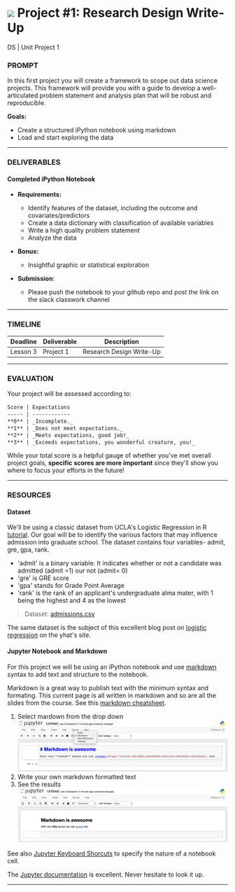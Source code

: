 # ![](https://ga-dash.s3.amazonaws.com/production/assets/logo-9f88ae6c9c3871690e33280fcf557f33.png) Project #1: Research Design Write-Up
DS | Unit Project 1

### PROMPT

In this first project you will create a framework to scope out data science projects. This framework will provide you with a guide to develop a well-articulated problem statement and analysis plan that will be robust and reproducible.

**Goals:**

* Create a structured iPython notebook using markdown
* Load and start exploring the data

---

### DELIVERABLES

#### Completed iPython Notebook

- **Requirements:**
    - Identify features of the dataset, including the outcome and covariates/predictors
    - Create a data dictionary with classification of available variables
    - Write a high quality problem statement
    - Analyze the data

- **Bonus:**
    - Insightful graphic or statistical exploration

- **Submission**:
    * Please push the notebook to your github repo and post the link on the slack classwork channel

---

### TIMELINE

| Deadline | Deliverable| Description |
|:-:|---|---|
| Lesson 3 | Project 1  | Research Design Write-Up   |

---

### EVALUATION

Your project will be assessed according to:

    Score | Expectations
    ----- | ------------
    **0** | _Incomplete._
    **1** | _Does not meet expectations._
    **2** | _Meets expectations, good job!_
    **3** | _Exceeds expectations, you wonderful creature, you!_

While your total score is a helpful gauge of whether you've met overall project goals, __specific scores are more important__ since they'll show you where to focus your efforts in the future!

---

### RESOURCES

#### Dataset


We'll be using a classic dataset from UCLA's Logistic Regression in R [tutorial](http://www.ats.ucla.edu/stat/r/dae/logit.htm). Our goal will be to identify the various factors that may influence admission into graduate school. The dataset contains four variables- admit, gre, gpa, rank.

- 'admit' is a binary variable. It indicates whether or not a candidate was admitted (admit =1) our not (admit= 0)
- 'gre' is GRE score
- 'gpa' stands for Grade Point Average
- 'rank' is the rank of an applicant's undergraduate alma mater, with 1 being the highest and 4 as the lowest

> Dataset: [admissions.csv](./admissions.csv)

The same dataset is the subject of this excellent blog post on [logistic regression](http://blog.yhat.com/posts/logistic-regression-and-python.html) on the yhat's site.

#### Jupyter Notebook and Markdown

For this project we will be using an iPython notebook and use [markdown](https://en.wikipedia.org/wiki/Markdown) syntax to add text and structure to the notebook.

Markdown is a great way to publish text with the minimum syntax and formating. This current page is all written in markdown and so are all the slides from the course. See this [markdown cheatsheet](https://github.com/adam-p/markdown-here/wiki/Markdown-Cheatsheet).

1. Select mardown from the drop down
![select mardown](img/select_markdown.png)
2. Write your own markdown formatted text
3. See the results
![select mardown](img/results_markdown.png)

See also [Jupyter Keyboard Shorcuts](https://sowingseasons.com/blog/reference/2016/01/jupyter-keyboard-shortcuts/23298516) to specify the nature of a notebook cell.

The [Jupyter documentation](http://jupyter-notebook.readthedocs.io/en/latest/examples/Notebook/What%20is%20the%20Jupyter%20Notebook.html) is excellent. Never hesitate to look it up.

---